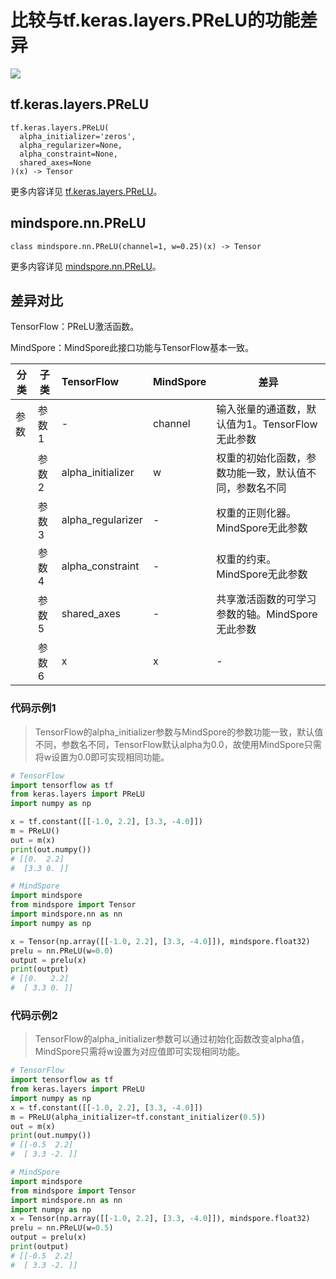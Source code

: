 # 比较与tf.keras.layers.PReLU的功能差异

<a href="https://gitee.com/mindspore/docs/blob/master/docs/mindspore/source_zh_cn/note/api_mapping/tensorflow_diff/PReLU.md" target="_blank"><img src="https://mindspore-website.obs.cn-north-4.myhuaweicloud.com/website-images/master/resource/_static/logo_source.png"></a>

## tf.keras.layers.PReLU

```text
tf.keras.layers.PReLU(
  alpha_initializer='zeros',
  alpha_regularizer=None,
  alpha_constraint=None,
  shared_axes=None
)(x) -> Tensor
```

更多内容详见 [tf.keras.layers.PReLU](https://tensorflow.google.cn/versions/r2.6/api_docs/python/tf/keras/layers/PReLU)。

## mindspore.nn.PReLU

```text
class mindspore.nn.PReLU(channel=1, w=0.25)(x) -> Tensor
```

更多内容详见 [mindspore.nn.PReLU](https://www.mindspore.cn/docs/zh-CN/master/api_python/nn/mindspore.nn.PReLU.html)。

## 差异对比

TensorFlow：PReLU激活函数。

MindSpore：MindSpore此接口功能与TensorFlow基本一致。

| 分类 | 子类 | TensorFlow | MindSpore | 差异 |
| --- | --- | :-- | --- |---|
|参数 | 参数1 | - | channel | 输入张量的通道数，默认值为1。TensorFlow无此参数 |
| | 参数2 | alpha_initializer | w | 权重的初始化函数，参数功能一致，默认值不同，参数名不同 |
| | 参数3 | alpha_regularizer | - | 权重的正则化器。MindSpore无此参数 |
| | 参数4 | alpha_constraint | - | 权重的约束。MindSpore无此参数 |
| | 参数5 | shared_axes | - | 共享激活函数的可学习参数的轴。MindSpore无此参数 |
| | 参数6 | x | x | - |

### 代码示例1

> TensorFlow的alpha_initializer参数与MindSpore的参数功能一致，默认值不同，参数名不同，TensorFlow默认alpha为0.0，故使用MindSpore只需将w设置为0.0即可实现相同功能。

```python
# TensorFlow
import tensorflow as tf
from keras.layers import PReLU
import numpy as np

x = tf.constant([[-1.0, 2.2], [3.3, -4.0]])
m = PReLU()
out = m(x)
print(out.numpy())
# [[0.  2.2]
#  [3.3 0. ]]

# MindSpore
import mindspore
from mindspore import Tensor
import mindspore.nn as nn
import numpy as np

x = Tensor(np.array([[-1.0, 2.2], [3.3, -4.0]]), mindspore.float32)
prelu = nn.PReLU(w=0.0)
output = prelu(x)
print(output)
# [[0.   2.2]
#  [ 3.3 0. ]]
```

### 代码示例2

> TensorFlow的alpha_initializer参数可以通过初始化函数改变alpha值，MindSpore只需将w设置为对应值即可实现相同功能。

```python
# TensorFlow
import tensorflow as tf
from keras.layers import PReLU
import numpy as np
x = tf.constant([[-1.0, 2.2], [3.3, -4.0]])
m = PReLU(alpha_initializer=tf.constant_initializer(0.5))
out = m(x)
print(out.numpy())
# [[-0.5  2.2]
#  [ 3.3 -2. ]]

# MindSpore
import mindspore
from mindspore import Tensor
import mindspore.nn as nn
import numpy as np
x = Tensor(np.array([[-1.0, 2.2], [3.3, -4.0]]), mindspore.float32)
prelu = nn.PReLU(w=0.5)
output = prelu(x)
print(output)
# [[-0.5  2.2]
#  [ 3.3 -2. ]]
```
